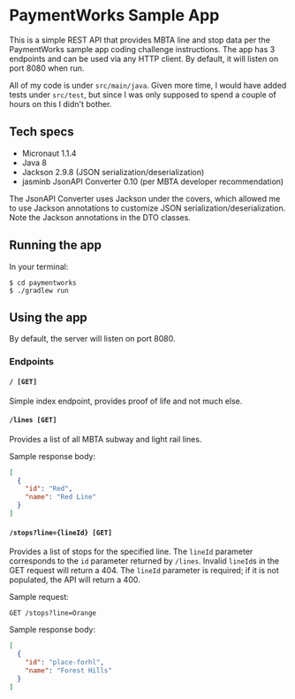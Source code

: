 # PaymentWorks Sample App

This is a simple REST API that provides MBTA line and stop data per the
PaymentWorks sample app coding challenge instructions.  The app has
3 endpoints and can be used via any HTTP client.  By default, it will
listen on port 8080 when run.

All of my code is under `src/main/java`.  Given more time, I would have
added tests under `src/test`, but since I was only supposed to spend a
couple of hours on this I didn't bother.

## Tech specs

* Micronaut 1.1.4
* Java 8
* Jackson 2.9.8 (JSON serialization/deserialization)
* jasminb JsonAPI Converter 0.10 (per MBTA developer recommendation)

The JsonAPI Converter uses Jackson under the covers, which allowed me to
use Jackson annotations to customize JSON serialization/deserialization.
Note the Jackson annotations in the DTO classes.

## Running the app

In your terminal:

```
$ cd paymentworks
$ ./gradlew run
```

## Using the app

By default, the server will listen on port 8080.

### Endpoints

#### `/ [GET]`

Simple index endpoint, provides proof of life and not much else.

#### `/lines [GET]`

Provides a list of all MBTA subway and light rail lines.

Sample response body:

```json
[
  {
    "id": "Red",
    "name": "Red Line"
  }
]
```

#### `/stops?line={lineId} [GET]`

Provides a list of stops for the specified line.  The `lineId` parameter
corresponds to the `id` parameter returned by `/lines`.  Invalid `lineId`s
in the GET request will return a 404.  The `lineId` parameter is required;
if it is not populated, the API will return a 400.

Sample request:

`GET /stops?line=Orange`

Sample response body:

```json
[
  {
    "id": "place-forhl",
    "name": "Forest Hills"
  }
]
```